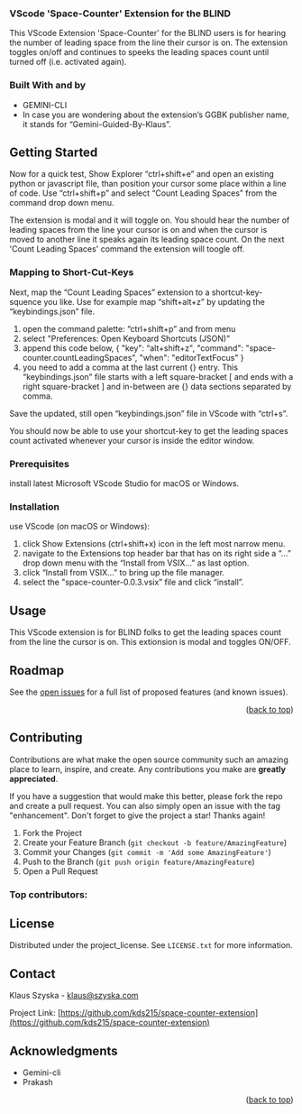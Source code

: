 <!-- PROJECT SHIELDS -->
<!-- TABLE OF CONTENTS -->

### VScode 'Space-Counter' Extension for the BLIND

This VScode Extension 'Space-Counter' for the BLIND users is for
hearing the number of leading space from the line their cursor is on.
The extension toggles on/off and continues to speeks the leading 
spaces count until turned off (i.e. activated again).

### Built With and by

* GEMINI-CLI
* In case you are wondering about the extension’s GGBK publisher name, 
  it stands for “Gemini-Guided-By-Klaus”.

<!-- GETTING STARTED -->
## Getting Started

Now for a quick test, Show Explorer “ctrl+shift+e” and open an existing
python or javascript file, than position your cursor some place within a line of code.
Use “ctrl+shift+p” and select “Count Leading Spaces” from the command drop down menu.

The extension is modal and it will toggle on. You should hear the number of leading spaces from 
the line your cursor is on and when the cursor is moved to another line it speaks
again its leading space count. On the next 'Count Leading Spaces' command 
the extension will toogle off.

### Mapping to Short-Cut-Keys

Next, map the “Count Leading Spaces” extension to a shortcut-key-squence you like.
Use for example map “shift+alt+z” by updating the “keybindings.json” file.

1. open the command palette: “ctrl+shift+p” and from menu
2. select "Preferences: Open Keyboard Shortcuts (JSON)”
3. append this code below,
   {
        "key": “alt+shift+z",
        "command": "space-counter.countLeadingSpaces",
        "when": "editorTextFocus"
   }
4. you need to add a comma at the last current {} entry.
This “keybindings.json” file starts with a left square-bracket \[ and
ends with a right square-bracket \] and in-between are {} data sections
separated by comma. 

Save the updated, still open “keybindings.json” file in VScode with “ctrl+s”.

You should now be able to use your shortcut-key to get the leading spaces count
activated whenever your cursor is inside the editor window.

### Prerequisites

install latest Microsoft VScode Studio for macOS or Windows.

### Installation

use VScode (on macOS or Windows):
1. click Show Extensions (ctrl+shift+x) icon in the left most narrow menu.
2. navigate to the Extensions top header bar that has on its right side a “…” drop down menu
   with the “Install from VSIX…” as last option.
3. click “Install from VSIX…” to bring up the file manager.
4. select the  "space-counter-0.0.3.vsix” file and click “install”.

<!-- USAGE EXAMPLES -->
## Usage

This VScode extension is for BLIND folks to get the leading spaces count
from the line the cursor is on. This extionsion is modal and toggles ON/OFF.

<!-- ROADMAP -->
## Roadmap

See the [open issues](https://github.com/kds215/space-counter-extension/issues) for a full list of proposed features (and known issues).

<p align="right">(<a href="#readme-top">back to top</a>)</p>



<!-- CONTRIBUTING -->
## Contributing

Contributions are what make the open source community such an amazing place to learn, inspire, and create. Any contributions you make are **greatly appreciated**.

If you have a suggestion that would make this better, please fork the repo and create a pull request. You can also simply open an issue with the tag "enhancement".
Don't forget to give the project a star! Thanks again!

1. Fork the Project
2. Create your Feature Branch (`git checkout -b feature/AmazingFeature`)
3. Commit your Changes (`git commit -m 'Add some AmazingFeature'`)
4. Push to the Branch (`git push origin feature/AmazingFeature`)
5. Open a Pull Request


### Top contributors:


<!-- LICENSE -->
## License

Distributed under the project_license. See `LICENSE.txt` for more information.

<!-- CONTACT -->
## Contact

Klaus Szyska - klaus@szyska.com

Project Link: [https://github.com/kds215/space-counter-extension](https://github.com/kds215/space-counter-extension)

<!-- ACKNOWLEDGMENTS -->
## Acknowledgments

* Gemini-cli
* Prakash

<p align="right">(<a href="#readme-top">back to top</a>)</p>
